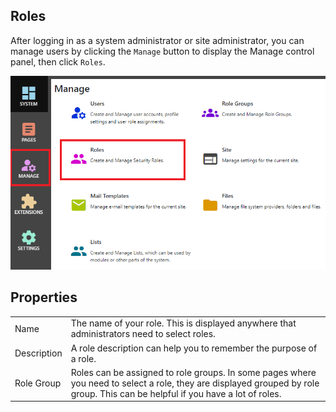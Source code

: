 ## Roles
After logging in as a system administrator or site administrator, you can manage users by clicking the `Manage` button to display the Manage 
control panel, then click `Roles`.

![Roles](Roles.png)

## Properties
|                  |                                                                                      |
|------------------|--------------------------------------------------------------------------------------|
| Name             | The name of your role.  This is displayed anywhere that administrators need to select roles. |
| Description      | A role description can help you to remember the purpose of a role.  |
| Role Group       | Roles can be assigned to role groups.  In some pages where you need to select a role, they are displayed grouped by role group.  This can be helpful if you have a lot of roles. |
